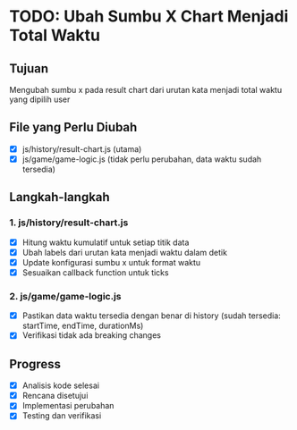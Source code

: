 
# TODO: Ubah Sumbu X Chart Menjadi Total Waktu

## Tujuan
Mengubah sumbu x pada result chart dari urutan kata menjadi total waktu yang dipilih user

## File yang Perlu Diubah
- [x] js/history/result-chart.js (utama)
- [x] js/game/game-logic.js (tidak perlu perubahan, data waktu sudah tersedia)

## Langkah-langkah

### 1. js/history/result-chart.js
- [x] Hitung waktu kumulatif untuk setiap titik data
- [x] Ubah labels dari urutan kata menjadi waktu dalam detik
- [x] Update konfigurasi sumbu x untuk format waktu
- [x] Sesuaikan callback function untuk ticks

### 2. js/game/game-logic.js
- [x] Pastikan data waktu tersedia dengan benar di history (sudah tersedia: startTime, endTime, durationMs)
- [x] Verifikasi tidak ada breaking changes

## Progress
- [x] Analisis kode selesai
- [x] Rencana disetujui
- [x] Implementasi perubahan
- [x] Testing dan verifikasi
